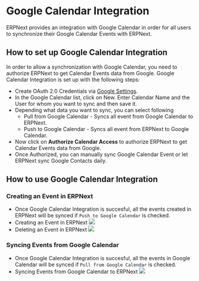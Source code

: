 <!-- add-breadcrumbs -->
# Google Calendar Integration

ERPNext provides an integration with Google Calendar in order for all users to synchronize their Google Calendar Events with ERPNext.


## How to set up Google Calendar Integration

In order to allow a synchronization with Google Calendar, you need to authorize ERPNext to get Calendar Events data from Google. Google Calendar Integration is set up with the following steps:

- Create OAuth 2.0 Credentials via [Google Settings](/docs/v13/user/manual/en/erpnext_integration/google_settings).
- In the Google Calendar list, click on New. Enter Calendar Name and the User for whom you want to sync and then save it.
- Depending what data you want to sync, you can select following
  - Pull from Google Calendar - Syncs all event from Google Calendar to ERPNext.
  - Push to Google Calendar - Syncs all event from ERPNext to Google Calendar.
- Now click on **Authorize Calendar Access** to authorize ERPNext to get Calendar Events data from Google.
- Once Authorized, you can manually sync Google Calendar Event or let ERPNext sync Google Contacts daily.

## How to use Google Calendar Integration

### Creating an Event in ERPNext
- Once Google Calendar Integration is succesful, all the events created in ERPNext will be synced if `Push to Google Calendar` is checked.
- Creating an Event in ERPNext
  <img class="screenshot" src="/docs/v13/assets/img/erpnext_integrations/erpnext-gc.gif">
- Deleting an Event in ERPNext
  <img class="screenshot" src="/docs/v13/assets/img/erpnext_integrations/gc-erpnext.gif">

### Syncing Events from Google Calendar
- Once Google Calendar Integration is succesful, all the events in Google Calendar will be synced if `Pull from Google Calendar` is checked.
- Syncing Events from Google Calendar to ERPNext
  <img class="screenshot" src="/docs/v13/assets/img/erpnext_integrations/gc-sync.gif">
